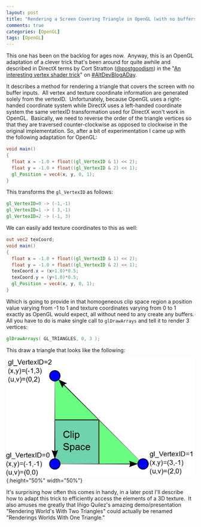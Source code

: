 ```yaml
---
layout: post
title: "Rendering a Screen Covering Triangle in OpenGL (with no buffers)"
comments: true
categories: [OpenGL]
tags: [OpenGL]
---
```


This one has been on the backlog for ages now.  Anyway, this is an OpenGL adaptation of a clever trick that's been around for quite awhile and described in DirectX terms by Cort Stratton ([@postgoodism](http://www.twitter.com/postgoodism)) in the "[An interesting vertex shader trick](https://web.archive.org/web/20140719063725/http://www.altdev.co/2011/08/08/interesting-vertex-shader-trick/)" on [#AltDevBlogADay](http://www.altdev.co/).

It describes a method for rendering a triangle that covers the screen with no buffer inputs.  All vertex and texture coordinate information are generated solely from the vertexID.  Unfortunately, because OpenGL uses a right-handed coordinate system while DirectX uses a left-handed coordinate system the same vertexID transformation used for DirectX won't work in OpenGL.  Basically, we need to reverse the order of the triangle vertices so that they are traversed counter-clockwise as opposed to clockwise in the original implementation. So, after a bit of experimentation I came up with the following adaptation for OpenGL:

~~~glsl
void main()
{
  float x = -1.0 + float((gl_VertexID & 1) << 2);
  float y = -1.0 + float((gl_VertexID & 2) << 1);
  gl_Position = vec4(x, y, 0, 1); 
}
~~~

This transforms the `gl_VertexID` as follows:

~~~glsl
gl_VertexID=0 -> (-1,-1)
gl_VertexID=1 -> ( 3,-1)
gl_VertexID=2 -> (-1, 3)
~~~

We can easily add texture coordinates to this as well:

~~~glsl
out vec2 texCoord;
void main()
{
  float x = -1.0 + float((gl_VertexID & 1) << 2);
  float y = -1.0 + float((gl_VertexID & 2) << 1);
  texCoord.x = (x+1.0)*0.5;
  texCoord.y = (y+1.0)*0.5;
  gl_Position = vec4(x, y, 0, 1);
}
~~~

Which is going to provide in that homogeneous clip space region a position value varying from -1 to 1 and texture coordinates varying from 0 to 1 exactly as OpenGL would expect, all without need to any create any buffers. All you have to do is make single call to `glDrawArrays` and tell it to render 3 vertices:

~~~glsl
glDrawArrays( GL_TRIANGLES, 0, 3 );
~~~

This draw a triangle that looks like the following:

![glScreenSpaceTriangle](/assets/img/gl_screen_space_triangle.png){:height="50%" width="50%"}

It's surprising how often this comes in handy, in a later post I'll describe how to adapt this trick to efficiently access the elements of a 3D texture.  It also amuses me greatly that Iñigo Quilez's amazing demo/presentation "Rendering World's With Two Triangles" could actually be renamed "Renderings Worlds With One Triangle."

